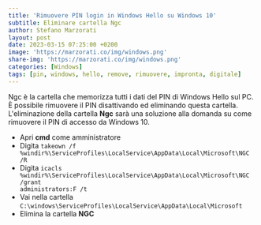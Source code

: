 ```yaml
---
title: 'Rimuovere PIN login in Windows Hello su Windows 10'
subtitle: Eliminare cartella Ngc
author: Stefano Marzorati
layout: post
date: 2023-03-15 07:25:00 +0200
image: 'https://marzorati.co/img/windows.png'
share-img: 'https://marzorati.co/img/windows.png'
categories: [Windows]
tags: [pin, windows, hello, remove, rimuovere, impronta, digitale]
---
```

Ngc è la cartella che memorizza tutti i dati del PIN di Windows Hello sul PC.   
È possibile rimuovere il PIN disattivando ed eliminando questa cartella.   
L'eliminazione della cartella **Ngc** sarà una soluzione alla domanda su come rimuovere il PIN di accesso da Windows 10.   

- Apri **cmd** come amministratore
- Digita <code>takeown /f %windir%\ServiceProfiles\LocalService\AppData\Local\Microsoft\NGC /R</code>
- Digita <code>icacls %windir%\ServiceProfiles\LocalService\AppData\Local\Microsoft\NGC /grant administrators:F /t</code>
- Vai nella cartella <code>C:\windows\ServiceProfiles\LocalService\AppData\Local\Microsoft</code>
- Elimina la cartella **NGC**